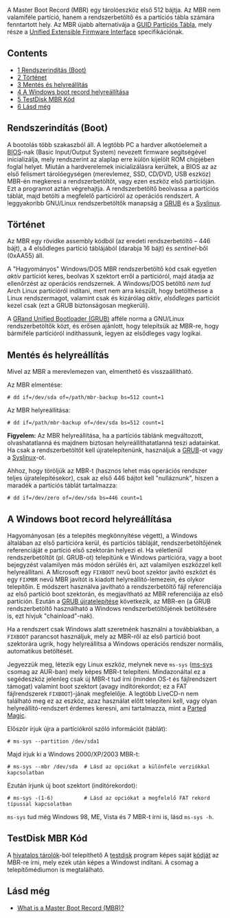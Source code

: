 A Master Boot Record (MBR) egy tárolóeszköz első 512 bájtja. Az MBR nem valamiféle partíció, hanem a rendszerbetöltő és a partíciós tábla számára fenntartott hely. Az MBR újabb alternatívája a [GUID Partíciós Tábla](/index.php/GUID_Partition_Table_(Magyar) "GUID Partition Table (Magyar)"), mely része a [Unified Extensible Firmware Interface](/index.php/Unified_Extensible_Firmware_Interface "Unified Extensible Firmware Interface") specifikációnak.

## Contents

*   [1 Rendszerindítás (Boot)](#Rendszerind.C3.ADt.C3.A1s_.28Boot.29)
*   [2 Történet](#T.C3.B6rt.C3.A9net)
*   [3 Mentés és helyreállítás](#Ment.C3.A9s_.C3.A9s_helyre.C3.A1ll.C3.ADt.C3.A1s)
*   [4 A Windows boot record helyreállítása](#A_Windows_boot_record_helyre.C3.A1ll.C3.ADt.C3.A1sa)
*   [5 TestDisk MBR Kód](#TestDisk_MBR_K.C3.B3d)
*   [6 Lásd még](#L.C3.A1sd_m.C3.A9g)

## Rendszerindítás (Boot)

A bootolás több szakaszból áll. A legtöbb PC a hardver alkotóelemeit a [BIOS](http://en.wikipedia.org/wiki/BIOS)-nak (Basic Input/Output System) nevezett firmware segítségével inicializálja, mely rendszerint az alaplap erre külön kijelölt ROM chipjében foglal helyet. Miután a hardverelemek inicializálásra kerültek, a BIOS az az első felismert tárolóegységen (merevlemez, SSD, CD/DVD, USB eszköz) MBR-én megkeresi a rendszerbetöltőt, vagy ezen eszköz első partícióján. Ezt a programot aztán végrehajtja. A rendszerbetöltő beolvassa a partíciós táblát, majd betölti a megfelelő partícióról az operációs rendszert. A leggyakoribb GNU/Linux rendszerbetöltők manapság a [GRUB](/index.php/GRUB "GRUB") és a [Syslinux](/index.php/Syslinux "Syslinux").

## Történet

Az MBR egy rövidke assembly kódból (az eredeti rendszerbetöltő – 446 bájt), a 4 elsődleges partíció táblájából (darabja 16 bájt) és *sentinel*-ből (0xAA55) áll.

A "Hagyományos" Windows/DOS MBR rendszerbetöltő kód csak egyetlen *aktív* partíciót keres, beolvas X szektort erről a partícióról, majd átadja az ellenőrzést az operációs rendszernek. A Windows/DOS betöltő *nem tud* Arch Linux partícióról indítani, mert nem arra készült, hogy betölthesse a Linux rendszermagot, valamint csak és kizárólag *aktív*, *elsődleges* partíciót kezel csak (ezt a GRUB biztonságosan megkerüli).

A [GRand Unified Bootloader (GRUB)](/index.php/GRUB "GRUB") afféle norma a GNU/Linux rendszerbetöltők közt, és erősen ajánlott, hogy telepítsük az MBR-re, hogy bármiféle partícióról indíthassunk, legyen az elsődleges vagy logikai.

## Mentés és helyreállítás

Mivel az MBR a merevlemezen van, elmenthető és visszaállítható.

Az MBR elmentése:

```
# dd if=/dev/sda of=/path/mbr-backup bs=512 count=1

```

Az MBR helyreállítása:

```
# dd if=/path/mbr-backup of=/dev/sda bs=512 count=1

```

**Figyelem:** Az MBR helyreállítása, ha a partíciós táblánk megváltozott, olvashatatlanná és majdnem biztosan helyreállíthatatlanná teszi adatainkat. Ha csak a rendszerbetöltőt kell újratelepítenünk, használjuk a [GRUB](/index.php/GRUB "GRUB")-ot vagy a [Syslinux](/index.php/Syslinux "Syslinux")-ot.

Ahhoz, hogy töröljük az MBR-t (hasznos lehet más operációs rendszer teljes újratelepítésekor), csak az első 446 bájtot kell "nulláznunk", hiszen a maradék a partíciós táblát tartalmazza:

```
# dd if=/dev/zero of=/dev/sda bs=446 count=1

```

## A Windows boot record helyreállítása

Hagyományosan (és a telepítés megkönnyítése végett), a Windows általában az első partícióra kerül, és partíciós tábláját, rendszerbetöltőjének referenciáját e partíció első szektorán helyezi el. Ha véletlenül rendszerbetöltőt (pl. GRUB-ot) telepítünk e Windows partícióra, vagy a boot bejegyzést valamilyen más módon sérülés éri, azt valamilyen eszközzel kell helyreállítani. A Microsoft egy `FIXBOOT` nevű boot szektor javító eszközt és egy `FIXMBR` nevű MBR javítót is kiadott helyreállító-lemezein, és olykor telepítőin. E módszert használva javítható a rendszerbetöltő fájl referenciája az első partíció boot szektorán, és megjavítható az MBR referenciája az első partíción. Ezután a [GRUB újratelepítése](/index.php/GRUB#Bootloader_installation "GRUB") következik, az MBR-en (a GRUB rendszerbetöltő használható a Windows rendszerbetöltőjének betöltésére is, ezt hívjuk "chainload"-nak).

Ha a rendszert csak Windows alatt szeretnénk használni a továbbiakban, a `FIXBOOT` parancsot használjuk, mely az MBR-ről az első partíció boot szektorára ugrik, hogy helyreállítsa a Windows operációs rendszer normális, automatikus betöltését.

Jegyezzük meg, létezik egy Linux eszköz, melynek neve `ms-sys` ([ms-sys](https://aur.archlinux.org/packages/ms-sys/) csomag az AUR-ban) mely képes MBR-t telepíteni. Mindazonáltal ez a segédeszköz jelenleg csak új MBR-t tud írni (minden OS-t és fájlrendszert támogat) valamint boot szektort (avagy indítórekordot; ez a FAT fájlrendszerek `FIXBOOT`)-jának megfelelője. A legtöbb LiveCD-n nem található meg ez az eszköz, azaz használat előtt telepíteni kell, vagy olyan helyreállító-rendszert érdemes keresni, ami tartalmazza, mint a [Parted Magic](http://partedmagic.com/).

Először írjuk újra a partíciókról szóló információt (táblát):

```
# ms-sys --partition /dev/sda1

```

Majd írjuk ki a Windows 2000/XP/2003 MBR-t:

```
# ms-sys --mbr /dev/sda  # Lásd az opciókat a különféle verziókkal kapcsolatban

```

Ezután írjunk új boot szektort (indítórekordot):

```
# ms-sys -(1-6)          # Lásd az opciókat a megfelelő FAT rekord típussal kapcsolatban

```

`ms-sys` tud még Windows 98, ME, Vista és 7 MBR-t írni is, lásd `ms-sys -h`.

## TestDisk MBR Kód

A [hivatalos tárolók](/index.php/Official_repositories "Official repositories")-ból telepíthető A [testdisk](https://www.archlinux.org/packages/?name=testdisk) program képes saját [kódját](http://www.cgsecurity.org/wiki/Menu_MBRCode) az MBR-re írni, mely ezek után képes a Windowst indítani. A csomag a telepítőmédiumon is megtalálható.

## Lásd még

*   [What is a Master Boot Record (MBR)?](http://kb.iu.edu/data/aijw.html)